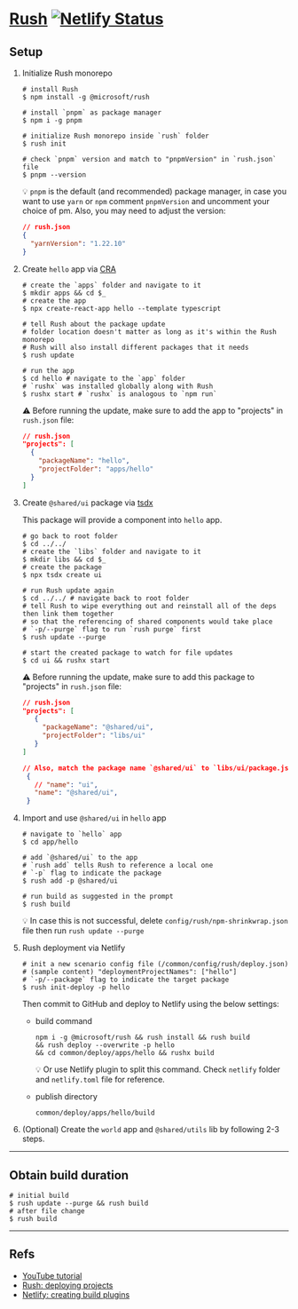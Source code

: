 # [Rush](https://rushjs.io/) [![Netlify Status](https://api.netlify.com/api/v1/badges/c7ddfc40-a959-46fe-ad72-232609198e70/deploy-status)](https://app.netlify.com/sites/monorepo-rush-deploy/deploys)

## Setup

1. Initialize Rush monorepo

   ```shell
   # install Rush
   $ npm install -g @microsoft/rush

   # install `pnpm` as package manager
   $ npm i -g pnpm

   # initialize Rush monorepo inside `rush` folder
   $ rush init

   # check `pnpm` version and match to "pnpmVersion" in `rush.json` file
   $ pnpm --version
   ```

   💡 `pnpm` is the default (and recommended) package manager, in case you want to use `yarn` or `npm` comment `pnpmVersion` and uncomment your choice of pm. Also, you may need to adjust the version:

   ```json
   // rush.json
   {
     "yarnVersion": "1.22.10"
   }
   ```

2. Create `hello` app via [CRA](https://github.com/facebook/create-react-app)

   ```shell
   # create the `apps` folder and navigate to it
   $ mkdir apps && cd $_
   # create the app
   $ npx create-react-app hello --template typescript

   # tell Rush about the package update
   # folder location doesn't matter as long as it's within the Rush monorepo
   # Rush will also install different packages that it needs
   $ rush update

   # run the app
   $ cd hello # navigate to the `app` folder
   # `rushx` was installed globally along with Rush
   $ rushx start # `rushx` is analogous to `npm run`
   ```

   ⚠️ Before running the update, make sure to add the app to "projects" in `rush.json` file:

   ```json
   // rush.json
   "projects": [
     {
       "packageName": "hello",
       "projectFolder": "apps/hello"
     }
   ]
   ```

3. Create `@shared/ui` package via [tsdx](https://github.com/formium/tsdx)

   This package will provide a component into `hello` app.

   ```shell
   # go back to root folder
   $ cd ../../
   # create the `libs` folder and navigate to it
   $ mkdir libs && cd $_
   # create the package
   $ npx tsdx create ui

   # run Rush update again
   $ cd ../../ # navigate back to root folder
   # tell Rush to wipe everything out and reinstall all of the deps then link them together
   # so that the referencing of shared components would take place
   # `-p/--purge` flag to run `rush purge` first
   $ rush update --purge

   # start the created package to watch for file updates
   $ cd ui && rushx start
   ```

   ⚠️ Before running the update, make sure to add this package to "projects" in `rush.json` file:

   ```json
   // rush.json
   "projects": [
      {
        "packageName": "@shared/ui",
        "projectFolder": "libs/ui"
      }
   ]

   // Also, match the package name `@shared/ui` to `libs/ui/package.json` file
    {
      // "name": "ui",
      "name": "@shared/ui",
    }
   ```

4. Import and use `@shared/ui` in `hello` app

   ```shell
   # navigate to `hello` app
   $ cd app/hello

   # add `@shared/ui` to the app
   # `rush add` tells Rush to reference a local one
   # `-p` flag to indicate the package
   $ rush add -p @shared/ui

   # run build as suggested in the prompt
   $ rush build
   ```

   💡 In case this is not successful, delete `config/rush/npm-shrinkwrap.json` file then run `rush update --purge`

5. Rush deployment via Netlify

   ```shell
   # init a new scenario config file (/common/config/rush/deploy.json)
   # (sample content) "deploymentProjectNames": ["hello"]
   # `-p/--package` flag to indicate the target package
   $ rush init-deploy -p hello
   ```

   Then commit to GitHub and deploy to Netlify using the below settings:

   - build command

     ```shell
     npm i -g @microsoft/rush && rush install && rush build
     && rush deploy --overwrite -p hello
     && cd common/deploy/apps/hello && rushx build
     ```

     💡 Or use Netlify plugin to split this command. Check `netlify` folder and `netlify.toml` file for reference.

   - publish directory

     ```shell
     common/deploy/apps/hello/build
     ```

6. (Optional) Create the `world` app and `@shared/utils` lib by following 2-3 steps.

---

## Obtain build duration

```shell
# initial build
$ rush update --purge && rush build
# after file change
$ rush build
```

---

## Refs

- [YouTube tutorial](https://www.youtube.com/watch?v=7FWG3tBTnFM&ab_channel=LeighHalliday)
- [Rush: deploying projects](https://rush.io/pages/maintainer/deploying/)
- [Netlify: creating build plugins](https://docs.netlify.com/configure-builds/build-plugins/create-plugins/)
